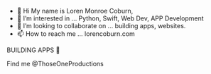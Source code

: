 - 👋 Hi My name is Loren Monroe Coburn,
- 👀 I’m interested in ... Python, Swift, Web Dev, APP Development
- 💞️ I’m looking to collaborate on ... building apps, websites.
- 📫 How to reach me ... lorencoburn.com

BUILDING APPS 🔨

Find me @ThoseOneProductions



<!---
ThoseOneProductions/ThoseOneProductions is a ✨ special ✨ repository because its `README.md` (this file) appears on your GitHub profile.
You can click the Preview link to take a look at your changes.
--->
